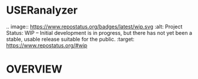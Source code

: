 # USERanalyzer

.. image:: https://www.repostatus.org/badges/latest/wip.svg
   :alt: Project Status: WIP – Initial development is in progress, but there has not yet been a stable, usable release suitable for the public.
   :target: https://www.repostatus.org/#wip


# OVERVIEW

